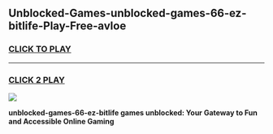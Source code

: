 
## Unblocked-Games-unblocked-games-66-ez-bitlife-Play-Free-avloe
<h3>
<a href="https://premium76.site?title=unblocked-games-66-ez-bitlife&ref=23A">CLICK TO PLAY</a></h3>
<hr>

<h3>
<a href="https://premium76.site?title=unblocked-games-66-ez-bitlife&ref=23A">CLICK 2 PLAY</a>
  
</h3>

<a href="https://premium76.site?title=unblocked-games-66-ez-bitlife&ref=23A"><img src="https://clearcache.store/games.png"></a>


**unblocked-games-66-ez-bitlife games unblocked: Your Gateway to Fun and Accessible Online Gaming**
